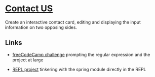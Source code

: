 # [Contact US](https://njbcg.codesandbox.io/)

Create an interactive contact card, editing and displaying the input information on two opposing sides.

## Links

- [freeCodeCamp challenge](https://www.freecodecamp.org/learn/javascript-algorithms-and-data-structures/javascript-algorithms-and-data-structures-projects/telephone-number-validator) prompting the regular expression and the project at large

- [REPL project](https://svelte.dev/repl/952381e99df740498465cc53139c09aa) tinkering with the spring module directly in the REPL
